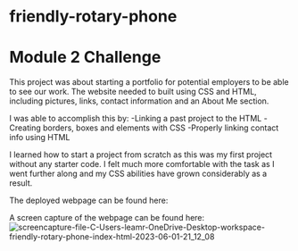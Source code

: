 # friendly-rotary-phone

# Module 2 Challenge

This project was about starting a portfolio for potential employers to be able to see our work. 
The website needed to built using CSS and HTML, including pictures, links, contact information and an About Me section.

I was able to accomplish this by:
-Linking a past project to the HTML  -Creating borders, boxes and elements with CSS  -Properly linking contact info using HTML 

I learned how to start a project from scratch as this was my first project without any starter code. I felt much more
comfortable with the task as I went further along and my CSS abilities have grown considerably as a result. 

The deployed webpage can be found here:

A screen capture of the webpage can be found here:
![screencapture-file-C-Users-leamr-OneDrive-Desktop-workspace-friendly-rotary-phone-index-html-2023-06-01-21_12_08](https://github.com/leamr10/friendly-rotary-phone/assets/133124800/c5516850-e47c-42ba-8510-d191e1898545)
